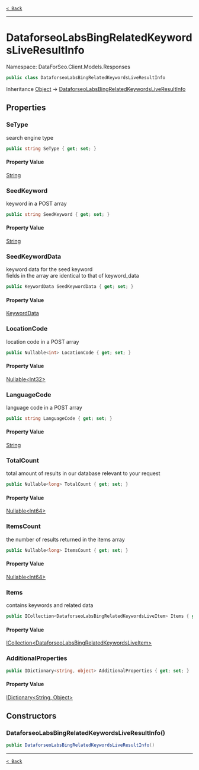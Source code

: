 [`< Back`](./)

---

# DataforseoLabsBingRelatedKeywordsLiveResultInfo

Namespace: DataForSeo.Client.Models.Responses

```csharp
public class DataforseoLabsBingRelatedKeywordsLiveResultInfo
```

Inheritance [Object](https://docs.microsoft.com/en-us/dotnet/api/system.object) → [DataforseoLabsBingRelatedKeywordsLiveResultInfo](./dataforseo.client.models.responses.dataforseolabsbingrelatedkeywordsliveresultinfo)

## Properties

### **SeType**

search engine type

```csharp
public string SeType { get; set; }
```

#### Property Value

[String](https://docs.microsoft.com/en-us/dotnet/api/system.string)<br>

### **SeedKeyword**

keyword in a POST array

```csharp
public string SeedKeyword { get; set; }
```

#### Property Value

[String](https://docs.microsoft.com/en-us/dotnet/api/system.string)<br>

### **SeedKeywordData**

keyword data for the seed keyword
 <br>fields in the array are identical to that of keyword_data

```csharp
public KeywordData SeedKeywordData { get; set; }
```

#### Property Value

[KeywordData](./dataforseo.client.models.keyworddata)<br>

### **LocationCode**

location code in a POST array

```csharp
public Nullable<int> LocationCode { get; set; }
```

#### Property Value

[Nullable&lt;Int32&gt;](https://docs.microsoft.com/en-us/dotnet/api/system.nullable-1)<br>

### **LanguageCode**

language code in a POST array

```csharp
public string LanguageCode { get; set; }
```

#### Property Value

[String](https://docs.microsoft.com/en-us/dotnet/api/system.string)<br>

### **TotalCount**

total amount of results in our database relevant to your request

```csharp
public Nullable<long> TotalCount { get; set; }
```

#### Property Value

[Nullable&lt;Int64&gt;](https://docs.microsoft.com/en-us/dotnet/api/system.nullable-1)<br>

### **ItemsCount**

the number of results returned in the items array

```csharp
public Nullable<long> ItemsCount { get; set; }
```

#### Property Value

[Nullable&lt;Int64&gt;](https://docs.microsoft.com/en-us/dotnet/api/system.nullable-1)<br>

### **Items**

contains keywords and related data

```csharp
public ICollection<DataforseoLabsBingRelatedKeywordsLiveItem> Items { get; set; }
```

#### Property Value

[ICollection&lt;DataforseoLabsBingRelatedKeywordsLiveItem&gt;](./dataforseo.client.models.dataforseolabsbingrelatedkeywordsliveitem)<br>

### **AdditionalProperties**

```csharp
public IDictionary<string, object> AdditionalProperties { get; set; }
```

#### Property Value

[IDictionary&lt;String, Object&gt;](https://docs.microsoft.com/en-us/dotnet/api/system.collections.generic.idictionary-2)<br>

## Constructors

### **DataforseoLabsBingRelatedKeywordsLiveResultInfo()**

```csharp
public DataforseoLabsBingRelatedKeywordsLiveResultInfo()
```

---

[`< Back`](./)
